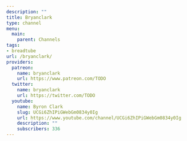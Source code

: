 ```yaml
---
description: ""
title: Bryanclark
type: channel
menu:
  main:
    parent: Channels
tags:
- breadtube
url: /bryanclark/
providers:
  patreon:
    name: bryanclark
    url: https://www.patreon.com/TODO
  twitter:
    name: bryanclark
    url: https://twitter.com/TODO
  youtube:
    name: Byron Clark
    slug: UCGi6ZhIPiGWebGm0834y0Ig
    url: https://www.youtube.com/channel/UCGi6ZhIPiGWebGm0834y0Ig
    description: ""
    subscribers: 336
---
```

